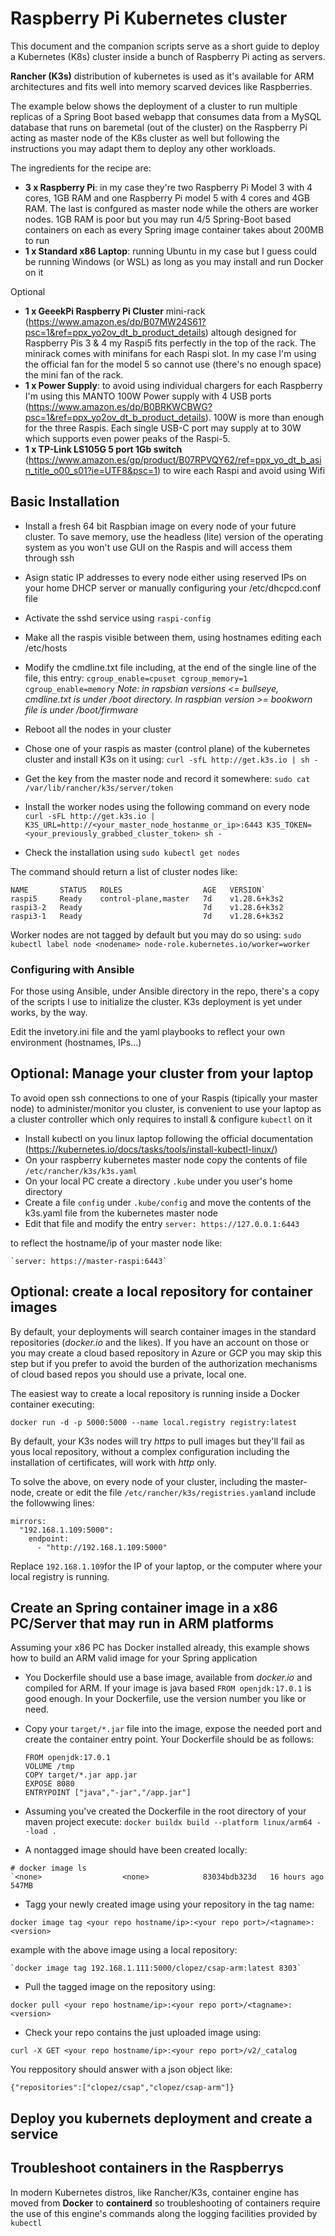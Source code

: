 # Raspberry Pi Kubernetes cluster

This document and the companion scripts serve as a short guide to deploy a Kubernetes (K8s) cluster inside a bunch of Raspberry Pi acting as servers.

**Rancher (K3s)** distribution of kubernetes is used as it's available for ARM architectures and fits well into memory scarved devices like Raspberries.

The example below shows the deployment of a cluster to run multiple replicas of a Spring Boot based webapp that consumes data from a MySQL database that runs on baremetal (out of the cluster) on the Raspberry Pi acting as master node of the K8s cluster as well but following the instructions you may adapt them to deploy any other workloads.

The ingredients for the recipe are:

- **3 x Raspberry Pi**: in my case they're two Raspberry Pi Model 3 with 4 cores, 1GB RAM and one Raspberry Pi model 5 with 4 cores and 4GB RAM. The last is confgured as master node while the others are worker nodes. 1GB RAM is poor but you may run 4/5 Spring-Boot based containers on each as every Spring image container takes about 200MB to run
- **1 x Standard x86 Laptop**: running Ubuntu in my case but I guess could be running Windows (or WSL) as long as you may install and run Docker on it

Optional

- **1 x GeeekPi Raspberry Pi Cluster** mini-rack (https://www.amazon.es/dp/B07MW24S61?psc=1&ref=ppx_yo2ov_dt_b_product_details) altough designed for Raspberry Pis 3 & 4 my Raspi5 fits perfectly in the top of the rack. The minirack comes with minifans for each Raspi slot. In my case I'm using the official fan for the model 5 so cannot use (there's no enough space) the mini fan of the rack.
- **1 x Power Supply**: to avoid using individual chargers for each Raspberry I'm using this MANTO 100W Power supply with 4 USB ports (https://www.amazon.es/dp/B0BRKWCBWG?psc=1&ref=ppx_yo2ov_dt_b_product_details). 100W is more than enough for the three Raspis. Each single USB-C port may supply at to 30W which supports even power peaks of the Raspi-5.
- **1 x TP-Link LS105G 5 port 1Gb switch** (https://www.amazon.es/gp/product/B07RPVQY62/ref=ppx_yo_dt_b_asin_title_o00_s01?ie=UTF8&psc=1) to wire each Raspi and avoid using Wifi

## Basic Installation

- Install a fresh 64 bit Raspbian image on every node of your future cluster. To save memory, use the headless (lite) version of the operating system as you won't use GUI on the Raspis and will access them through ssh
- Asign static IP addresses to every node either using reserved IPs on your home DHCP server or manually configuring your /etc/dhcpcd.conf file
- Activate the sshd service using `raspi-config`
- Make all the raspis visible between them, using hostnames editing each /etc/hosts
- Modify the cmdline.txt file including, at the end of the single line of the file, this entry: `cgroup_enable=cpuset cgroup_memory=1 cgroup_enable=memory`
_Note: in rapsbian versions <= bullseye, cmdline.txt is under /boot directory. In raspbian version >= bookworn file is under /boot/firmware_
- Reboot all the nodes in your cluster
- Chose one of your raspis as master (control plane) of the kubernetes cluster and install K3s on it using: 
    `curl -sfL http://get.k3s.io | sh -`

- Get the key from the master node and record it somewhere:
    `sudo cat /var/lib/rancher/k3s/server/token`

- Install the worker nodes using the following command on every node
    `curl -sFL http://get.k3s.io | K3S_URL=http://<your_master_node_hostanme_or_ip>:6443 K3S_TOKEN=<your_previously_grabbed_cluster_token> sh -`

- Check the installation using
    `sudo kubectl get nodes`

The command should return a list of cluster nodes like:

```
NAME       STATUS   ROLES                  AGE   VERSION`
raspi5     Ready    control-plane,master   7d    v1.28.6+k3s2
raspi3-2   Ready                           7d    v1.28.6+k3s2
raspi3-1   Ready                           7d    v1.28.6+k3s2
```

Worker nodes are not tagged by default but you may do so using:
`sudo kubectl label node <nodename> node-role.kubernetes.io/worker=worker`

### Configuring with Ansible
For those using Ansible, under Ansible directory in the repo, there's a copy of the scripts I use to initialize the cluster. K3s deployment is yet under works, by the way.

Edit the invetory.ini file and the yaml playbooks to reflect your own environment (hostnames, IPs...)

## Optional: Manage your cluster from your laptop
To avoid open ssh connections to one of your Raspis (tipically your master node) to administer/monitor you cluster, is convenient to use your laptop as a cluster controller which only requires to install & configure `kubectl` on it

- Install kubectl on you linux laptop following the official documentation (https://kubernetes.io/docs/tasks/tools/install-kubectl-linux/)
- On your raspberry kubernetes master node copy the contents of file `/etc/rancher/k3s/k3s.yaml`
- On your local PC create a directory `.kube` under you user's home directory
- Create a file `config` under `.kube/config` and move the contents of the k3s.yaml file from the kubernetes master node
- Edit that file and modify the entry
    `server: https://127.0.0.1:6443`

to reflect the hostname/ip of your master node like:

    `server: https://master-raspi:6443`

## Optional: create a local repository for container images

By default, your deployments will search container images in the standard repositories (_docker.io_ and the likes). If you have an account on those or you may create a cloud based repository in Azure or GCP you may skip this step but if you prefer to avoid the burden of the authorization mechanisms of cloud based repos you should use a private, local one.

The easiest way to create a local repository is running inside a Docker container executing:

`docker run -d -p 5000:5000 --name local.registry registry:latest`

By default, your K3s nodes will try _https_ to pull images but they'll fail as yous local repository, without a complex configuration including the installation of certificates, will work with _http_ only.

To solve the above, on every node of your cluster, including the master-node, create or edit the file `/etc/rancher/k3s/registries.yaml`and include the followwing lines:

```
mirrors:
  "192.168.1.109:5000":
    endpoint:
      - "http://192.168.1.109:5000"

```
Replace `192.168.1.109`for the IP of your laptop, or the computer where your local registry is running.

## Create an Spring container image in a x86 PC/Server that may run in ARM platforms

Assuming your x86 PC has Docker installed already, this example shows how to build an ARM valid image for your Spring application

- You Dockerfile should use a base image, available from _docker.io_ and compiled for ARM. If your image is java based `FROM openjdk:17.0.1` is good enough. In your Dockerfile, use the version number you like or need.
- Copy your `target/*.jar` file into the image, expose the needed port and create the container entry point. Your Dockerfile should be as follows:

    ```
    FROM openjdk:17.0.1
    VOLUME /tmp
    COPY target/*.jar app.jar
    EXPOSE 8080
    ENTRYPOINT ["java","-jar","/app.jar"]
    ```

- Assuming you've created the Dockerfile in the root directory of your maven project execute: `docker buildx build --platform linux/arm64 --load .`

- A nontagged image should have been created locally:
```
# docker image ls
`<none>                  <none>            83034bdb323d   16 hours ago   547MB
```

- Tagg your newly created image using your repository in the tag name:

`docker image tag <your repo hostname/ip>:<your repo port>/<tagname>:<version>`

example with the above image using a local repository:

    `docker image tag 192.168.1.111:5000/clopez/csap-arm:latest 8303`

- Pull the tagged image on the repository using:

`docker pull <your repo hostname/ip>:<your repo port>/<tagname>:<version>`

- Check your repo contains the just uploaded image using:

`curl -X GET <your repo hostname/ip>:<your repo port>/v2/_catalog`

You reppository should answer with a json object like:

`{"repositories":["clopez/csap","clopez/csap-arm"]}`

## Deploy you kubernets deployment and create a service

## Troubleshoot containers in the Raspberrys

In modern Kubernetes distros, like Rancher/K3s, container engine has moved from **Docker** to **containerd** so troubleshooting of containers require the use of this engine's commands along the logging facilities provided by `kubectl`